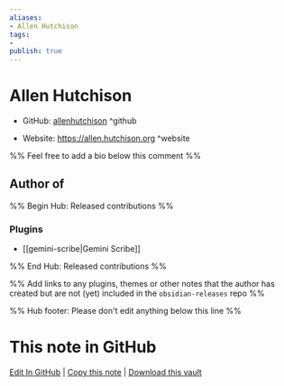 ```yaml
---
aliases:
- Allen Hutchison
tags:
- 
publish: true
---
```


# Allen Hutchison

- GitHub: [allenhutchison](https://github.com/allenhutchison/) ^github
<!-- - Discord: `@` ^discord-->
- Website: <https://allen.hutchison.org> ^website
<!-- - [[Publish sites|Publish site]]: <https://> ^publish-->

%% Feel free to add a bio below this comment %%


## Author of

%% Begin Hub: Released contributions %%
### Plugins
- [[gemini-scribe|Gemini Scribe]]

%% End Hub: Released contributions %%

%% Add links to any plugins, themes or other notes that the author has created but are not (yet) included in the `obsidian-releases` repo %%

<!--
### Unlisted plugins
-->

<!--
### Others
-->

<!--
## Sponsor this author
-->

<!-- - [[GitHub sponsors]]: [Sponsor @allenhutchison on GitHub Sponsors](https://github.com/sponsors/allenhutchison) ^github-sponsor-->
<!-- - [[Buy me a coffee]]: <https://> ^buy-me-a-coffee-->
<!-- - [[PayPal]]: <https://> ^paypal-->
<!-- - [[Patreon]]: <https://> ^patreon-->

<!--
## Follow this author
-->

<!-- - [[YouTube Channels|On YouTube]]: <https://> ^youtube-->
<!-- - Twitter: <https://> ^twitter-->
<!-- - ... -->

%% Hub footer: Please don't edit anything below this line %%

# This note in GitHub

<span class="git-footer">[Edit In GitHub](https://github.dev/obsidian-community/obsidian-hub/blob/main/01%20-%20Community/People/allenhutchison.md "git-hub-edit-note") | [Copy this note](https://raw.githubusercontent.com/obsidian-community/obsidian-hub/main/01%20-%20Community/People/allenhutchison.md "git-hub-copy-note") | [Download this vault](https://github.com/obsidian-community/obsidian-hub/archive/refs/heads/main.zip "git-hub-download-vault") </span>
